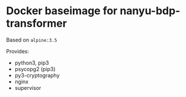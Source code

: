 # Docker baseimage for nanyu-bdp-transformer

Based on `alpine:3.5`

Provides:

- python3, pip3
- psycopg2 (pip3)
- py3-cryptography
- nginx
- supervisor
